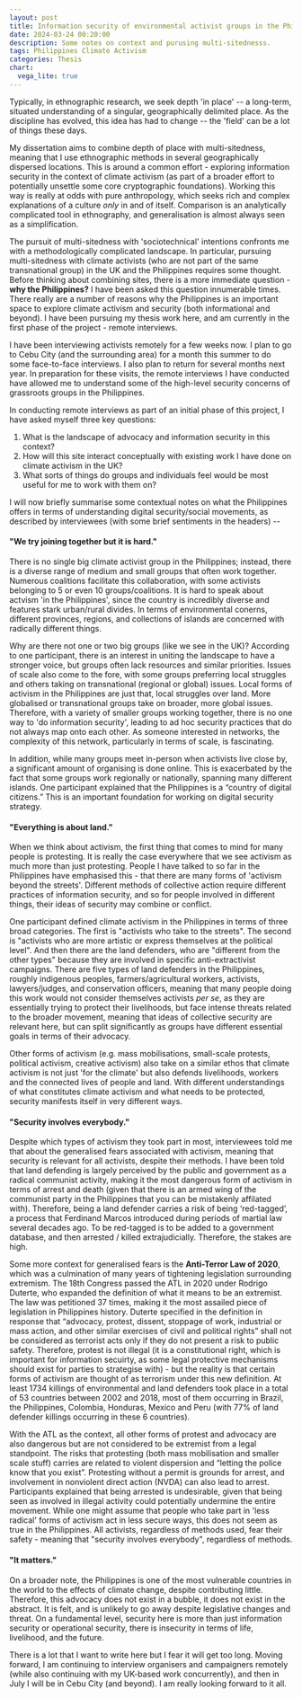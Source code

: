 ```yaml
---
layout: post
title: Information security of environmental activist groups in the Philippines // the beginnings of a new project
date: 2024-03-24 00:20:00
description: Some notes on context and purusing multi-sitednesss.
tags: Philippines Climate Activism
categories: Thesis
chart:
  vega_lite: true
---
```


Typically, in ethnographic research, we seek depth 'in place' -- a long-term, situated understanding of a singular, geographically delimited place. As the discipline has evolved, this idea has had to change -- the 'field' can be a lot of things these days.

My dissertation aims to combine depth of place with multi-sitedness, meaning that I use ethnographic methods in several geographically dispersed locations. This is around a common effort - exploring information security in the context of climate activism (as part of a broader effort to potentially unsettle some core cryptographic foundations). Working this way is really at odds with pure anthropology, which seeks rich and complex explanations of a culture *only* in and of itself. Comparison is an analytically complicated tool in ethnography, and generalisation is almost always seen as a simplification. 

The pursuit of multi-sitedness with 'sociotechnical' intentions confronts me with a methodologically complicated landscape. In particular, pursuing multi-sitedness with climate activists (who are not part of the same transnational group) in the UK and the Philippines requires some thought. Before thinking about combining sites, there is a more immediate question - **why the Philippines?** I have been asked this question innumerable times. There really are a number of reasons why the Philippines is an important space to explore climate activism and security (both informational and beyond). I have been pursuing my thesis work here, and am currently in the first phase of the project - remote interviews. 

I have been interviewing activists remotely for a few weeks now. I plan to go to Cebu City (and the surrounding area) for a month this summer to do some face-to-face interviews. I also plan to return for several months next year. In preparation for these visits, the remote interviews I have conducted have allowed me to understand some of the high-level security concerns of grassroots groups in the Philippines. 

In conducting remote interviews as part of an initial phase of this project, I have asked myself three key questions:

> 
1. What is the landscape of advocacy and information security in this context?
2. How will this site interact conceptually with existing work I have done on climate activism in the UK? 
3. What sorts of things do groups and individuals feel would be most useful for me to work with them on?

I will now briefly summarise some contextual notes on what the Philippines offers in terms of understanding digital security/social movements, as described by interviewees (with some brief sentiments in the headers) --

#### "We try joining together but it is hard."

There is no single big climate activist group in the Philippines; instead, there is a diverse range of medium and small groups that often work together. Numerous coalitions facilitate this collaboration, with some activists belonging to 5 or even 10 groups/coalitions. It is hard to speak about actvism 'in the Philippines', since the country is incredibly diverse and features stark urban/rural divides. In terms of environmental conerns, different provinces, regions, and collections of islands are concerned with radically different things. 

Why are there not one or two big groups (like we see in the UK)? According to one participant, there is an interest in uniting the landscape to have a stronger voice, but groups often lack resources and similar priorities. Issues of scale also come to the fore, with some groups preferring local struggles and others taking on transnational (regional or global) issues. Local forms of activism in the Philippines are just that, local struggles over land. More globalised or transnational groups take on broader, more global issues. Therefore, with a variety of smaller groups working together, there is no one way to 'do information security', leading to ad hoc security practices that do not always map onto each other. As someone interested in networks, the complexity of this network, particularly in terms of scale, is fascinating. 

In addition, while many groups meet in-person when activists live close by, a significant amount of organising is done online. This is exacerbated by the fact that some groups work regionally or nationally, spanning many different islands. One participant explained that the Philippines is a “country of digital citizens.” This is an important foundation for working on digital security strategy.

#### "Everything is about land."

When we think about activism, the first thing that comes to mind for many people is protesting. It is really the case everywhere that we see activism as much more than just protesting. People I have talked to so far in the Philippines have emphasised this - that there are many forms of 'activism beyond the streets'. Different methods of collective action require different practices of information security, and so for people involved in different things, their ideas of security may combine or conflict. 

One participant defined climate activism in the Philippines in terms of three broad categories. The first is "activists who take to the streets". The second is "activists who are more artistic or express themselves at the political level". And then there are the land defenders, who are "different from the other types" because they are involved in specific anti-extractivist campaigns. There are five types of land defenders in the Philippines, roughly indigenous peoples, farmers/agricultural workers, activists, lawyers/judges, and conservation officers, meaning that many people doing this work would not consider themselves activists *per se*, as they are essentially trying to protect their livelihoods, but face intense threats related to the broader movement, meaning that ideas of collective security are relevant here, but can split significantly as groups have different essential goals in terms of their advocacy. 

Other forms of activism (e.g. mass mobilisations, small-scale protests, political activism, creative activism) also take on a similar ethos that climate activism is not just 'for the climate' but also defends livelihoods, workers and the connected lives of people and land. With different understandings of what constitutes climate activism and what needs to be protected, security manifests itself in very different ways.

#### "Security involves everybody."

Despite which types of activism they took part in most, interviewees told me that about the generalised fears associated with activism, meaning that security is relevant for all activists, despite their methods. I have been told that land defending is largely perceived by the public and government as a radical communist activity, making it the most dangerous form of activism in terms of arrest and death (given that there is an armed wing of the communist party in the Philippines that you can be mistakenly affilated with). Therefore, being a land defender carries a risk of being ‘red-tagged’, a process that Ferdinand Marcos introduced during periods of martial law several decades ago. To be red-tagged is to be added to a government database, and then arrested / killed extrajudicially. Therefore, the stakes are high. 

Some more context for generalised fears is the **Anti-Terror Law of 2020**, which was a culmination of many years of tightening legislation surrounding extremism. The 18th Congress passed the ATL in 2020 under Rodrigo Duterte, who expanded the definition of what it means to be an extremist. The law was petitioned 37 times, making it the most assailed piece of legislation in Philippines history. Duterte specified in the definition in response that “advocacy, protest, dissent, stoppage of work, industrial or mass action, and other similar exercises of civil and political rights” shall not be considered as terrorist acts only if they do not present a risk to public safety. Therefore, protest is not
illegal (it is a constitutional right, which is important for information secuirty, as some legal protective mechanisms should exist for parties to strategise with) - but the reality is that certain forms of activism are
thought of as terrorism under this new definition. At least 1734 killings of environmental and land defenders took place in a total of 53 countries between 2002 and 2018, most of them occurring in Brazil, the Philippines,
Colombia, Honduras, Mexico and Peru (with 77% of land defender killings occurring in these 6 countries).

With the ATL as the context, all other forms of protest and advocacy are also dangerous but are not considered to be extremist from a legal standpoint. The risks that protesting (both mass mobilisation and smaller scale stuff) carries are related to violent dispersion and “letting the police know that you exist”. Protesting without a permit is grounds for arrest, and involvement in nonviolent direct action (NVDA) can also lead to arrest. Participants explained that being arrested is undesirable, given that being seen as involved in illegal activity could potentially undermine the entire movement. While one might assume that people who take part in 'less radical' forms of activism act in less secure ways, this does not seem as true in the Philippines. All activists, regardless of methods used, fear their safety - meaning that "security involves everybody", regardless of methods.

#### "It matters." 

On a broader note, the Philippines is one of the most vulnerable countries in the world to the effects of climate change, despite contributing little. Therefore, this advocacy does not exist in a bubble, it does not exist in the abstract. It is felt, and is unlikely to go away despite legislative changes and threat. On a fundamental level, security here is more than just information security or operational security, there is insecurity in terms of life, livelihood, and the future. 

There is a lot that I want to write here but I fear it will get too long. Moving forward, I am continuing to interview organisers and campaigners remotely (while also continuing with my UK-based work concurrently), and then in July I will be in Cebu City (and beyond). I am really looking forward to it all.  




